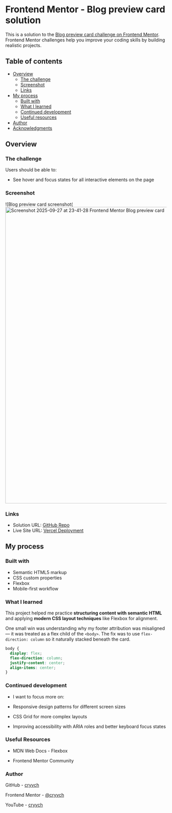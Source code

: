 # Frontend Mentor - Blog preview card solution

This is a solution to the [Blog preview card challenge on Frontend Mentor](https://www.frontendmentor.io/challenges/blog-preview-card-ckPaj01IcS). Frontend Mentor challenges help you improve your coding skills by building realistic projects. 

## Table of contents

- [Overview](#overview)
  - [The challenge](#the-challenge)
  - [Screenshot](#screenshot)
  - [Links](#links)
- [My process](#my-process)
  - [Built with](#built-with)
  - [What I learned](#what-i-learned)
  - [Continued development](#continued-development)
  - [Useful resources](#useful-resources)
- [Author](#author)
- [Acknowledgments](#acknowledgments)

## Overview

### The challenge

Users should be able to:

- See hover and focus states for all interactive elements on the page

### Screenshot

![Blog preview card screenshot(<img width="1920" height="927" alt="Screenshot 2025-09-27 at 23-41-28 Frontend Mentor Blog preview card" src="https://github.com/user-attachments/assets/c7bbe14a-39f1-4615-99a7-c7c50f751133" />

### Links

- Solution URL: [GitHub Repo](https://github.com/cryvch/blog-preview-card-fm)
- Live Site URL: [Vercel Deployment](https://blog-preview-card-deployment.vercel.app/)

## My process

### Built with

- Semantic HTML5 markup
- CSS custom properties
- Flexbox
- Mobile-first workflow

### What I learned

This project helped me practice **structuring content with semantic HTML** and applying **modern CSS layout techniques** like Flexbox for alignment.  

One small win was understanding why my footer attribution was misaligned — it was treated as a flex child of the `<body>`. The fix was to use `flex-direction: column` so it naturally stacked beneath the card.

```css
body {
  display: flex;
  flex-direction: column;
  justify-content: center;
  align-items: center;
}
```

### Continued development

- I want to focus more on:

- Responsive design patterns for different screen sizes

- CSS Grid for more complex layouts

- Improving accessibility with ARIA roles and better keyboard focus states

### Useful Resources

- MDN Web Docs - Flexbox

- Frontend Mentor Community

### Author

GitHub - [cryvch](https://github.com/cryvch)

Frontend Mentor - [@cryvch](https://www.frontendmentor.io/profile/cryvch)

YouTube - [cryvch](https://www.youtube.com/@cryvch)
